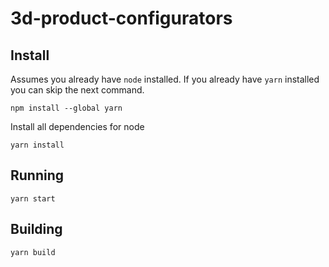 # 3d-product-configurators

## Install

Assumes you already have `node` installed. If you already have `yarn` installed you can skip the next command.

    npm install --global yarn

Install all dependencies for node

    yarn install

## Running

    yarn start

## Building

    yarn build
